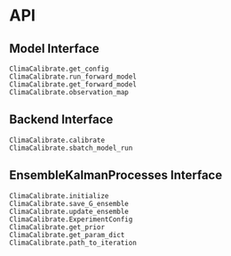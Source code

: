 # API

## Model Interface

```@docs
ClimaCalibrate.get_config
ClimaCalibrate.run_forward_model
ClimaCalibrate.get_forward_model
ClimaCalibrate.observation_map
```

## Backend Interface

```@docs
ClimaCalibrate.calibrate
ClimaCalibrate.sbatch_model_run
```

## EnsembleKalmanProcesses Interface

```@docs
ClimaCalibrate.initialize
ClimaCalibrate.save_G_ensemble
ClimaCalibrate.update_ensemble
ClimaCalibrate.ExperimentConfig
ClimaCalibrate.get_prior
ClimaCalibrate.get_param_dict
ClimaCalibrate.path_to_iteration
```
